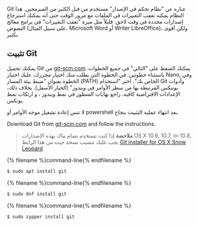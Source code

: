 Git عباره عن "نظام تحكم في الإصدار" مستخدم من قبل الكثير من المبرمجين. هذا النظام يمكنه تعقب التغييرات في الملفات مع مرور الوقت حتى أنه يمكنك استرجاع إصدارات محددة في وقت لاحق. قليلاً مثل ميزة "تعقب التغييرات" في برامج معالج النصوص (على سبيل المثال، Microsoft Word أو Writer LibreOffice)، ولكن أقوى بكثير.

## تثبيت Git

<!--sec data-title="Installing Git: Windows" data-id="git_install_windows"
data-collapse=true ces-->

يمكنك تحميل Git من [ git-scm.com](https://git-scm.com/). يمكنك الضغط على "التالي" في جميع الخطوات باستثناء خطوتين: في الخطوة التي يطلب منك اختيار محررك، عليك اختيار Nano, وفي الخطوة بعنوان "ضبط بيئة المسار (PATH) الخاص بك"، اختر "استخدام Git وأدوات يونيكس المرتبطة بها من سطر الأوامر في ويندوز" (الخيار الأسفل). بخلاف ذلك، الإعدادات الافتراضية كافيه. راجع نهايات السطور في نمط ويندوز ، و ارتكاب نمط يونكس.

لا تنس إعادة تشغيل موجه الأوامر أو powershell بعد انتهاء عملية التثبيت بنجاح. <!--endsec-->

<!--sec data-title="Installing Git: OS X" data-id="git_install_OSX"
data-collapse=true ces-->

Download Git from [git-scm.com](https://git-scm.com/) and follow the instructions.

> **ملاحضة** إذا كنت تستخدم نضام ماك بهذه الإصدارات OS X 10.6, 10.7, or 10.8, يجب عليك تنصيب نسخة جيت من هذا الرابط [Git installer for OS X Snow Leopard](https://sourceforge.net/projects/git-osx-installer/files/git-2.3.5-intel-universal-snow-leopard.dmg/download)

<!--endsec-->

<!--sec data-title="Installing Git: Debian or Ubuntu" data-id="git_install_debian_ubuntu"
data-collapse=true ces-->

{% filename %}command-line{% endfilename %}

```bash
$ sudo apt install git
```

<!--endsec-->

<!--sec data-title="Installing Git: Fedora" data-id="git_install_fedora"
data-collapse=true ces-->

{% filename %}command-line{% endfilename %}

```bash
$ sudo dnf install git
```

<!--endsec-->

<!--sec data-title="Installing Git: openSUSE" data-id="git_install_openSUSE"
data-collapse=true ces-->

{% filename %}command-line{% endfilename %}

```bash
$ sudo zypper install git
```

<!--endsec-->